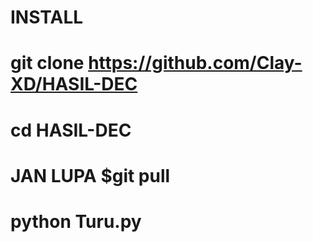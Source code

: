 # INSTALL
# git clone https://github.com/Clay-XD/HASIL-DEC
# cd HASIL-DEC
# JAN LUPA $git pull
# python Turu.py
